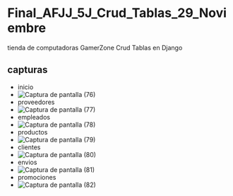 # Final_AFJJ_5J_Crud_Tablas_29_Noviembre
tienda de computadoras GamerZone Crud Tablas en Django
## capturas
- inicio
- ![Captura de pantalla (76)](https://github.com/user-attachments/assets/124b1ecd-8c33-4dee-ab77-31626cdeac07)
- proveedores
- ![Captura de pantalla (77)](https://github.com/user-attachments/assets/bc74c326-8274-46cf-93bc-251eafd1a240)
- empleados
- ![Captura de pantalla (78)](https://github.com/user-attachments/assets/3ac90f0c-b3e4-4cd1-829c-6ab9012f4d56)
- productos
- ![Captura de pantalla (79)](https://github.com/user-attachments/assets/4119a0f5-a393-43a2-9c09-8336335c3c13)
- clientes
- ![Captura de pantalla (80)](https://github.com/user-attachments/assets/7befb76e-d5b5-4ef6-b7b3-f996542ea521)
- envios
- ![Captura de pantalla (81)](https://github.com/user-attachments/assets/c5dfe5fe-3a38-499a-ac95-f8e1653fe5cf)
- promociones
- ![Captura de pantalla (82)](https://github.com/user-attachments/assets/7cb88a25-9c9e-44a1-a81b-ee020506cda6)

